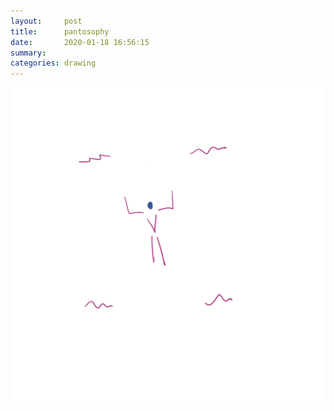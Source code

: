 ```yaml
---
layout:     post
title:      pantosophy
date:       2020-01-18 16:56:15
summary:    
categories: drawing
---
```

![pantosophy](/images/diary/pantosophy.png ".")
